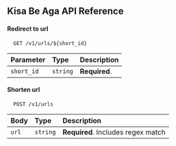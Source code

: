 ## Kisa Be Aga API Reference

#### Redirect to url

```http
  GET /v1/urls/${short_id}
```

| Parameter  | Type     | Description   |
| :--------- | :------- | :------------ |
| `short_id` | `string` | **Required**. |

#### Shorten url

```http
  POST /v1/urls
```

| Body  | Type     | Description                        |
| :---- | :------- | :--------------------------------- |
| `url` | `string` | **Required**. Includes regex match |
